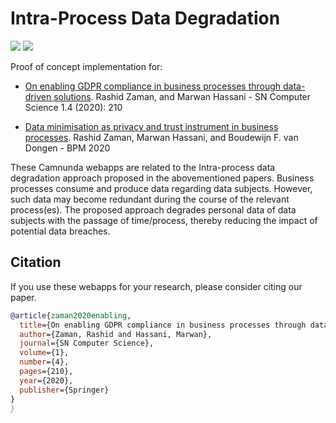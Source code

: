 # Intra-Process Data Degradation

<p>
  <a href="https://link.springer.com/article/10.1007/s42979-020-00215-x"><img src="http://img.shields.io/badge/Paper-PDF-brightgreen.svg"></a> 
   <a href="https://link.springer.com/chapter/10.1007/978-3-030-66498-5_2"><img src="http://img.shields.io/badge/Paper-PDF-brightgreen.svg"></a>
 
</p>


Proof of concept implementation for:

- [On enabling GDPR compliance in business processes through data-driven solutions](https://link.springer.com/article/10.1007/s42979-020-00215-x). Rashid Zaman, and Marwan Hassani - SN Computer Science 1.4 (2020): 210

- [Data minimisation as privacy and trust instrument in business processes](https://link.springer.com/chapter/10.1007/978-3-030-66498-5_2). Rashid Zaman, Marwan Hassani, and Boudewijn F. van Dongen - BPM 2020


These Camnunda webapps are related to the Intra-process data degradation approach proposed in the abovementioned papers. Business processes consume and produce data regarding data subjects. However, such data may become redundant during the course of the relevant process(es). The proposed approach degrades personal data of data subjects with the passage of time/process, thereby reducing the impact of potential data breaches. 



## Citation

If you use these webapps for your research, please consider citing our paper.

```bibtex
@article{zaman2020enabling,
  title={On enabling GDPR compliance in business processes through data-driven solutions},
  author={Zaman, Rashid and Hassani, Marwan},
  journal={SN Computer Science},
  volume={1},
  number={4},
  pages={210},
  year={2020},
  publisher={Springer}
}
}


